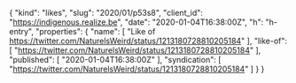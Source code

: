 {
  "kind": "likes",
  "slug": "2020/01/p53s8",
  "client_id": "https://indigenous.realize.be",
  "date": "2020-01-04T16:38:00Z",
  "h": "h-entry",
  "properties": {
    "name": [
      "Like of https://twitter.com/NaturelsWeird/status/1213180728810205184"
    ],
    "like-of": [
      "https://twitter.com/NaturelsWeird/status/1213180728810205184"
    ],
    "published": [
      "2020-01-04T16:38:00Z"
    ],
    "syndication": [
      "https://twitter.com/NaturelsWeird/status/1213180728810205184"
    ]
  }
}
